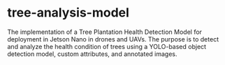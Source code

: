 # tree-analysis-model
The implementation of a Tree Plantation Health Detection Model for deployment in Jetson Nano in drones and UAVs. The purpose is to detect and analyze the health condition of trees using a YOLO-based object detection model, custom attributes, and annotated images.
